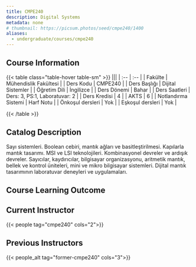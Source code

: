 ```yaml
---
title: CMPE240
description: Digital Systems
metadata: none
# thumbnail: https://picsum.photos/seed/cmpe240/1400
aliases:
  - undergraduate/courses/cmpe240
---
```


## Course Information

<!-- prettier-ignore-start -->
{{< table class="table-hover table-sm" >}}
|||
| :-- | :-- |
| Fakülte | Mühendislik Fakültesi |
| Ders Kodu | CMPE240 |
| Ders Başlığı | Dijital Sistemler |
| Öğretim Dili | İngilizce |
| Ders Dönemi | Bahar |
| Ders Saatleri | Ders: 3, PS:1, Laboratuvar: 2 |
| Ders Kredisi | 4 |
| AKTS | 6 |
| Notlandırma Sistemi | Harf Notu |
| Önkoşul dersleri | Yok |
| Eşkoşul dersleri | Yok |

{{< /table >}}
<!-- prettier-ignore-end -->

## Catalog Description

Sayı sistemleri. Boolean cebiri, mantık ağları ve basitleştirilmesi. Kapılarla mantık tasarımı. MSI ve LSI teknolojileri. Kombinasyonel devreler ve ardışık devreler. Sayıcılar, kaydırıcılar, bilgisayar organizasyonu, aritmetik mantık, bellek ve kontrol üniteleri, mini ve mikro bilgisayar sistemleri. Dijital mantık tasarımının laboratuvar deneyleri ve uygulamaları.

## Course Learning Outcome

## Current Instructor

{{< people tag="cmpe240" cols="2">}}

## Previous Instructors

{{< people_alt tag="former-cmpe240" cols="3">}}
